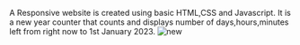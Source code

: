 A Responsive website is created using basic HTML,CSS and Javascript.
It is  a new year counter that counts and displays number of days,hours,minutes left from right now to 1st January 2023.
![new](https://user-images.githubusercontent.com/63505449/161542601-bdcc6ef3-42c5-47d3-83b0-18b6b4bb1a75.JPG)
